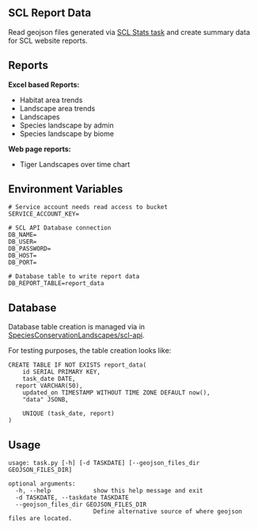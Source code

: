 SCL Report Data
---------------

Read geojson files generated via [SCL Stats task](https://github.com/SpeciesConservationLandscapes/task_scl_stats) and create summary data for SCL website reports.

## Reports

**Excel based Reports:**

* Habitat area trends
* Landscape area trends
* Landscapes
* Species landscape by admin
* Species landscape by biome

**Web page reports:**

* Tiger Landscapes over time chart

## Environment Variables

```
# Service account needs read access to bucket
SERVICE_ACCOUNT_KEY=

# SCL API Database connection
DB_NAME=
DB_USER=
DB_PASSWORD=
DB_HOST=
DB_PORT=

# Database table to write report data
DB_REPORT_TABLE=report_data
```

## Database

Database table creation is managed via in [SpeciesConservationLandscapes/scl-api](https://github.com/SpeciesConservationLandscapes/scl-api).

For testing purposes, the table creation looks like:


```
CREATE TABLE IF NOT EXISTS report_data(
	id SERIAL PRIMARY KEY,
	task_date DATE,
  report VARCHAR(50),
	updated_on TIMESTAMP WITHOUT TIME ZONE DEFAULT now(),
	"data" JSONB,

	UNIQUE (task_date, report)
)
```

## Usage

```
usage: task.py [-h] [-d TASKDATE] [--geojson_files_dir GEOJSON_FILES_DIR]

optional arguments:
  -h, --help            show this help message and exit
  -d TASKDATE, --taskdate TASKDATE
  --geojson_files_dir GEOJSON_FILES_DIR
                        Define alternative source of where geojson files are located.
```
